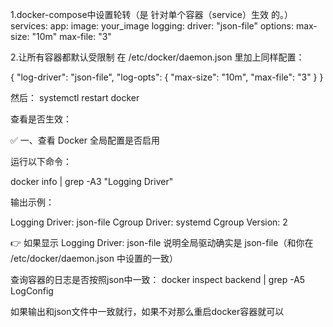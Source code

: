 1.docker-compose中设置轮转（是 针对单个容器（service）生效 的。）
services:
  app:
    image: your_image
    logging:
      driver: "json-file"
      options:
        max-size: "10m"
        max-file: "3"

2.让所有容器都默认受限制
在 /etc/docker/daemon.json 里加上同样配置：

{
  "log-driver": "json-file",
  "log-opts": {
    "max-size": "10m",
    "max-file": "3"
  }
}

然后：
systemctl restart docker

查看是否生效：

✅ 一、查看 Docker 全局配置是否启用

运行以下命令：

docker info | grep -A3 "Logging Driver"

输出示例：

Logging Driver: json-file
Cgroup Driver: systemd
Cgroup Version: 2

👉 如果显示 Logging Driver: json-file
说明全局驱动确实是 json-file（和你在 /etc/docker/daemon.json 中设置的一致）


查询容器的日志是否按照json中一致：
docker inspect backend | grep -A5 LogConfig

如果输出和json文件中一致就行，如果不对那么重启docker容器就可以

<!--stackedit_data:
eyJoaXN0b3J5IjpbLTE4OTQzMTE4NV19
-->